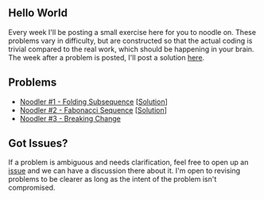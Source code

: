 ## Hello World

Every week I'll be posting a small exercise here for you to noodle on. These problems vary in difficulty, but are constructed so that the actual coding is trivial compared to the real work, which should be happening in your brain. The week after a problem is posted, I'll post a solution [here](https://github.com/whoshuu/weekly-noodler/tree/master/solutions). 

## Problems

* [Noodler #1 - Folding Subsequence](https://github.com/whoshuu/weekly-noodler/blob/master/folding-subsequence.md) [[Solution](https://github.com/whoshuu/weekly-noodler/tree/master/solutions/folding-subsequence/solution.md)]
* [Noodler #2 - Fabonacci Sequence](https://github.com/whoshuu/weekly-noodler/blob/master/fabonacci-sequence.md) [[Solution](https://github.com/whoshuu/weekly-noodler/tree/master/solutions/fabonacci-sequence/solution.md)]
* [Noodler #3 - Breaking Change](https://github.com/whoshuu/weekly-noodler/blob/master/breaking-change.md)

## Got Issues?

If a problem is ambiguous and needs clarification, feel free to open up an [issue](https://github.com/whoshuu/weekly-noodler/issues) and we can have a discussion there about it. I'm open to revising problems to be clearer as long as the intent of the problem isn't compromised.
